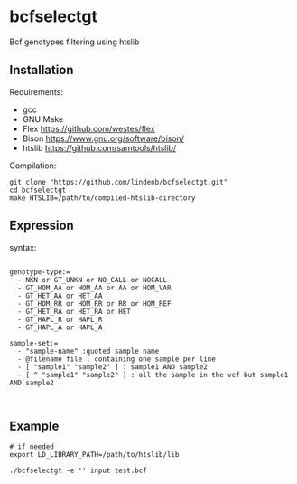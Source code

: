 # bcfselectgt

Bcf genotypes filtering using htslib

## Installation

Requirements:

  * gcc
  * GNU Make
  * Flex https://github.com/westes/flex
  * Bison https://www.gnu.org/software/bison/
  * htslib https://github.com/samtools/htslib/

Compilation:


```
git clone "https://github.com/lindenb/bcfselectgt.git"
cd bcfselectgt
make HTSLIB=/path/to/compiled-htslib-directory
```	

## Expression

syntax:

```

genotype-type:=
  - NKN or GT_UNKN or NO_CALL or NOCALL
  - GT_HOM_AA or HOM_AA or AA or HOM_VAR
  - GT_HET_AA or HET_AA
  - GT_HOM_RR or HOM_RR or RR or HOM_REF
  - GT_HET_RA or HET_RA or HET
  - GT_HAPL_R or HAPL_R
  - GT_HAPL_A or HAPL_A

sample-set:=
  - "sample-name" :quoted sample name
  - @filename file : containing one sample per line
  - [ "sample1" "sample2" ] : sample1 AND sample2
  - [ ^ "sample1" "sample2" ] : all the sample in the vcf but sample1 AND sample2



```



## Example

```
# if needed
export LD_LIBRARY_PATH=/path/to/htslib/lib

./bcfselectgt -e '' input test.bcf
```





